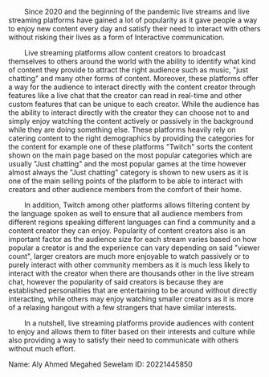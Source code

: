 $\qquad$Since 2020 and the beginning of the pandemic live streams and live streaming platforms have gained a lot of popularity as it gave people a way to enjoy new content every day and satisfy their need to interact with others without risking their lives as a form of Interactive communication.

$\qquad$Live streaming platforms allow content creators to broadcast themselves to others around the world with the ability to identify what kind of content they provide to attract the right audience such as music, "just chatting" and many other forms of content.
Moreover, these platforms offer a way for the audience to interact directly with the content creator through features like a live chat that the creator can read in real-time and other custom features that can be unique to each creator. While the audience has the ability to interact directly with the creator they can choose not to and simply enjoy watching the content  actively or passively in the background while they are doing something else. These platforms heavily rely on catering content to the right demographics by providing the categories for the content for example one of these platforms "Twitch" sorts the content shown on the main page based on the most popular categories which are usually "Just chatting" and the most popular games at the time however almost always the "Just chatting" category is shown to new users as it is one of the main selling points of the platform to be able to interact with creators and other audience members from the comfort of their home.

$\qquad$In addition, Twitch among other platforms allows filtering content by the language spoken as well to ensure that all audience members from different regions speaking different languages can find a community and a content creator they can enjoy. Popularity of content creators also is an important factor as the audience size for each stream varies based on how popular a creator is and the experience can vary depending on said "viewer count", larger creators are much more enjoyable to watch passively or to purely interact with other community members as it is much less likely to interact with the creator when there are thousands other in the live stream chat, however the popularity of said creators is because they are established personalities that are entertaining to be around without directly interacting, while others may enjoy watching smaller creators as it is more of a relaxing hangout with a few strangers that have similar interests.

$\qquad$In a nutshell, live streaming platforms provide audiences with content to enjoy and allows them to filter based on their interests and culture while also providing a way to satisfy their need to communicate with others without much effort.

Name: Aly Ahmed Megahed Sewelam
ID: 20221445850